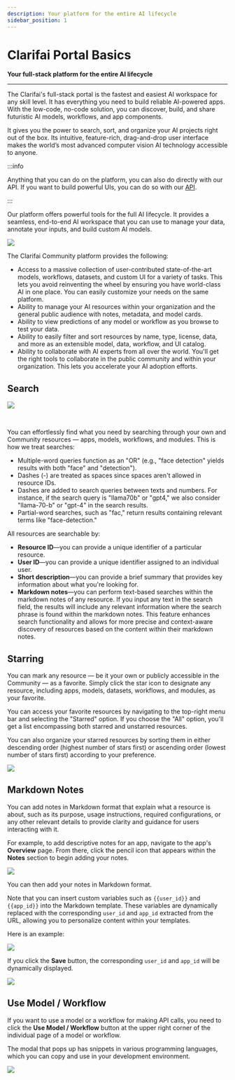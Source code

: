 ```yaml
---
description: Your platform for the entire AI lifecycle
sidebar_position: 1
---
```


# Clarifai Portal Basics

**Your full-stack platform for the entire AI lifecycle**
<hr />

The Clarifai's full-stack portal is the fastest and easiest AI workspace for any skill level. It has everything you need to build reliable AI-powered apps. With the low-code, no-code solution, you can discover, build, and share futuristic AI models, workflows, and app components.

It gives you the power to search, sort, and organize your AI projects right out of the box. Its intuitive, feature-rich, drag-and-drop user interface makes the world’s most advanced computer vision AI technology accessible to anyone.

:::info

Anything that you can do on the platform, you can also do directly with our API. If you want to build powerful UIs, you can do so with our [API](https://docs.clarifai.com/api-guide/api-overview/).

:::

Our platform offers powerful tools for the full AI lifecycle. It provides a seamless, end-to-end AI workspace that you can use to manage your data, annotate your inputs, and build custom AI models.

![](/img/community_2/general_image_recognition_model.png)

The Clarifai Community platform provides the following:

- Access to a massive collection of user-contributed state-of-the-art models, workflows, datasets, and custom UI for a variety of tasks. This lets you avoid reinventing the wheel by ensuring you have world-class AI in one place. You can easily customize your needs on the same platform.  
- Ability to manage your AI resources within your organization and the general public audience with notes, metadata, and model cards.
- Ability to view predictions of any model or workflow as you browse to test your data. 
- Ability to easily filter and sort resources by name, type, license, data, and more as an extensible model, data, workflow, and UI catalog. 
- Ability to collaborate with AI experts from all over the world. You'll get the right tools to collaborate in the public community and within your organization. This lets you accelerate your AI adoption efforts. 

## Search

![](/img/community_2/search_community_resources.png)

<br />

You can effortlessly find what you need by searching through your own and Community resources — apps, models, workflows, and modules. This is how we treat searches:

- Multiple-word queries function as an "OR" (e.g., "face detection" yields results with both "face" and "detection"). 
- Dashes (-) are treated as spaces since spaces aren't allowed in resource IDs. 
- Dashes are added to search queries between texts and numbers. For instance, if the search query is "llama70b" or "gpt4," we also consider "llama-70-b" or "gpt-4" in the search results.
- Partial-word searches, such as "fac," return results containing relevant terms like "face-detection."

All resources are searchable by:

- **Resource ID**—you can provide a unique identifier of a particular resource. 
- **User ID**—you can provide a unique identifier assigned to an individual user. 
- **Short description**—you can provide a brief summary that provides key information about what you're looking for. 
- **Markdown notes**—you can perform text-based searches within the markdown notes of any resource. If you input any text in the search field, the results will include any relevant information where the search phrase is found within the markdown notes. This feature enhances search functionality and allows for more precise and context-aware discovery of resources based on the content within their markdown notes.

## Starring

You can mark any resource — be it your own or publicly accessible in the Community — as a favorite. Simply click the star icon to designate any resource, including apps, models, datasets, workflows, and modules, as your favorite.

You can access your favorite resources by navigating to the top-right menu bar and selecting the "Starred" option. If you choose the "All" option, you'll get a list encompassing both starred and unstarred resources. 

You can also organize your starred resources by sorting them in either descending order (highest number of stars first) or ascending order (lowest number of stars first) according to your preference.

![](/img/community_2/starring_resources.png)

## Markdown Notes

You can add notes in Markdown format that explain what a resource is about, such as its purpose, usage instructions, required configurations, or any other relevant details to provide clarity and guidance for users interacting with it. 

For example, to add descriptive notes for an app, navigate to the app's **Overview** page. From there, click the pencil icon that appears within the **Notes** section to begin adding your notes.

![](/img/community_2/markdown_notes.png)

You can then add your notes in Markdown format.

Note that you can insert custom variables such as `{{user_id}}` and `{{app_id}}` into the Markdown template. These variables are dynamically replaced with the corresponding `user_id` and `app_id` extracted from the URL, allowing you to personalize content within your templates.

Here is an example:

![](/img/community_2/markdown_notes_1.png)

If you click the **Save** button, the corresponding `user_id` and `app_id` will be dynamically displayed. 

![](/img/community_2/markdown_notes_3.png)

## Use Model / Workflow

If you want to use a model or a workflow for making API calls, you need to click the **Use Model / Workflow** button at the upper right corner of the individual page of a model or workflow.

The modal that pops up has snippets in various programming languages, which you can copy and use in your development environment.

![](/img/community_2/use_model_workflow.png)